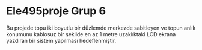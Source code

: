 # Ele495proje Grup 6
Bu projede topu iki boyutlu bir düzlemde merkezde sabitleyen ve topun anlık konumunu kablosuz bir şekilde en az 1 metre uzaklıktaki LCD ekrana yazdıran bir sistem yapılması hedeflenmiştir.
